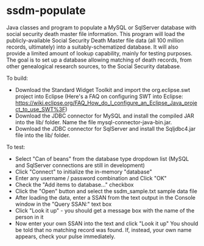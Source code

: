ssdm-populate
=============

Java classes and program to populate a MySQL or SqlServer database with social security death master file information.
This program will load the publicly-available Social Security Death Master file data (all 100 million records, ultimately) into a suitably-schematized database.
It will also provide a limited amount of lookup capability, mainly for testing purposes.
The goal is to set up a database allowing matching of death records, from other genealogical research sources, to the Social Security database.

To build:<br>
* Download the Standard Widget Toolkit and import the org.eclipse.swt project into Eclipse
 (Here's a FAQ on configuring SWT into Eclipse: https://wiki.eclipse.org/FAQ_How_do_I_configure_an_Eclipse_Java_project_to_use_SWT%3F)
* Download the JDBC connector for MySQL and install the compiled JAR into the lib/ folder.  Name the file mysql-connector-java-bin.jar.
* Download the JDBC connector for SqlServer and install the Sqljdbc4.jar file into the lib/ folder.

To test:
* Select "Can of beans" from the database type dropdown list (MySQL and SqlServer connections are still in development)
* Click "Connect" to initialize the in-memory "database"
* Enter any username / password combination and Click "OK"
* Check the "Add items to database..." checkbox
* Click the "Open" button and select the ssdm_sample.txt sample data file
* After loading the data, enter a SSAN from the text output in the Console window in the "Query SSAN:" text box
* Click "Look it up" - you should get a message box with the name of the person in it
* Now enter your own SSAN into the text and click "Look it up"
You should be told that no matching record was found.  If, instead, your own name appears, check your pulse immediately.
